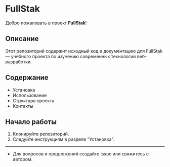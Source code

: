 # FullStak 
Добро пожаловать в проект **FullStak**!

## Описание
Этот репозиторий содержит исходный код и документацию для FullStak — учебного проекта по изучению современных технологий веб-разработки.

## Содержание
- Установка
- Использование
- Структура проекта
- Контакты

## Начало работы
1. Клонируйте репозиторий.
2. Следуйте инструкциям в разделе "Установка".

---
- Для вопросов и предложений создайте issue или свяжитесь с автором.